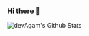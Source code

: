 ### Hi there 👋

<img align="left" alt="devAgam's Github Stats" src="https://github-readme-stats.vercel.app/api?username=MatrixUsman&show_icons=true&hide_border=true" />
